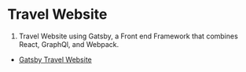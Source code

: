 # Travel Website

1. Travel Website using Gatsby, a Front end Framework that combines React, GraphQl, and Webpack.
- [Gatsby Travel Website](https://aicprog.github.io/Gatsby-Travel-Website/)
